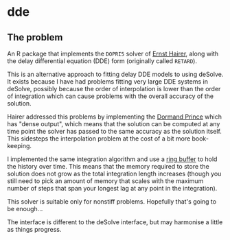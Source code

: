 # dde

## The problem

An R package that implements the `DOPRI5` solver of [Ernst Hairer](http://www.unige.ch/~hairer/software.html), along with the delay differential equation (DDE) form (originally called `RETARD`).

This is an alternative approach to fitting delay DDE models to using deSolve.  It exists because I have had problems fitting very large DDE systems in deSolve, possibly because the order of interpolation is lower than the order of integration which can cause problems with the overall accuracy of the solution.

Hairer addressed this problems by implementing the [Dormand Prince](https://en.wikipedia.org/wiki/Dormand%E2%80%93Prince_method) which has "dense output", which means that the solution can be computed at any time point the solver has passed to the same accuracy as the solution itself.  This sidesteps the interpolation problem at the cost of a bit more book-keeping.

I implemented the same integration algorithm and use a [ring buffer](https://github.com/richfitz/ring) to hold the history over time.  This means that the memory required to store the solution does not grow as the total integration length increases (though you still need to pick an amount of memory that scales with the maximum number of steps that span your longest lag at any point in the integration).

This solver is suitable only for nonstiff problems.  Hopefully that's going to be enough...

The interface is different to the deSolve interface, but may harmonise a little as things progress.
